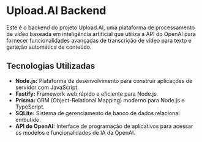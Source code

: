 # Upload.AI Backend

Este é o backend do projeto Upload.AI, uma plataforma de processamento de vídeo baseada em inteligência artificial que utiliza a API do OpenAI para fornecer funcionalidades avançadas de transcrição de vídeo para texto e geração automática de conteúdo.

## Tecnologias Utilizadas

- **Node.js:** Plataforma de desenvolvimento para construir aplicações de servidor com JavaScript.
- **Fastify:** Framework web rápido e eficiente para Node.js.
- **Prisma:** ORM (Object-Relational Mapping) moderno para Node.js e TypeScript.
- **SQLite:** Sistema de gerenciamento de banco de dados relacional embutido.
- **API do OpenAI:** Interface de programação de aplicativos para acessar os modelos e funcionalidades de IA da OpenAI.
